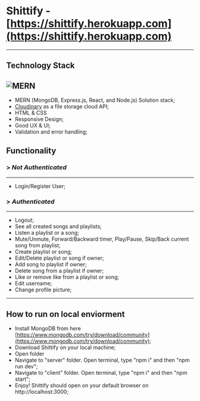 # Shittify - [https://shittify.herokuapp.com](https://shittify.herokuapp.com)
---
## Technology Stack
![MERN](https://miro.medium.com/max/1400/1*k0SazfSJ-tPSBbt2WDYIyw.png)
---
* MERN (MongoDB, Express.js, React, and Node.js) Solution stack;
* [Cloudinary](https://cloudinary.com/) as a file storage cloud API;
* HTML & CSS
* Responsive Design;
* Good UX & UI;
* Validation and error handling;
## Functionality
### > _Not Authenticated_
---
* Login/Register User;
### > _Authenticated_
---
* Logout;
* See all created songs and playlists;
* Listen a playlist or a song;
* Mute/Unmute, Forward/Backward timer, Play/Pause, Skip/Back current song from playlist;
* Create playlist or song;
* Edit/Delete playlist or song if owner;
* Add song to playlist if owner;
* Delete song from a playlist if owner;
* Like or remove like from a playlist or song;
* Edit username;
* Change profile picture;
***
## How to run on local enviorment
* Install MongoDB from here [https://www.mongodb.com/try/download/community](https://www.mongodb.com/try/download/community);
* Download Shittify on your local machine;
* Open folder
* Navigate to "server" folder. Open terminal, type "npm i" and then "npm run dev";
* Navigate to "client" folder. Open terminal, type "npm i" and then "npm start";
* Enjoy! Shittify should open on your default browser on http://localhost:3000;
